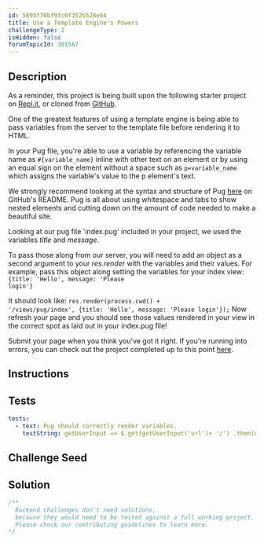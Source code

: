 ```yaml
---
id: 5895f70bf9fc0f352b528e64
title: Use a Template Engine's Powers
challengeType: 2
isHidden: false
forumTopicId: 301567
---
```


## Description
<section id='description'>

As a reminder, this project is being built upon the following starter project on <a href='https://repl.it/github/freeCodeCamp/boilerplate-advancednode'>Repl.it</a>, or cloned from <a href='https://github.com/freeCodeCamp/boilerplate-advancednode/'>GitHub</a>.

One of the greatest features of using a template engine is being able to pass variables from the server to the template file before rendering it to HTML.

In your Pug file, you're able to use a variable by referencing the variable name as <code>#{variable_name}</code> inline with other text on an element or by using an equal sign on the element without a space such as <code>p=variable_name</code> which assigns the variable's value to the p element's text.

We strongly recommend looking at the syntax and structure of Pug <a href='https://github.com/pugjs/pug'>here</a> on GitHub's README. Pug is all about using whitespace and tabs to show nested elements and cutting down on the amount of code needed to make a beautiful site.

Looking at our pug file 'index.pug' included in your project, we used the variables <em>title</em> and <em>message</em>.

To pass those along from our server, you will need to add an object as a second argument to your <em>res.render</em> with the variables and their values. For example, pass this object along setting the variables for your index view: <code>{title: 'Hello', message: 'Please login'}</code>

It should look like: <code>res.render(process.cwd() + '/views/pug/index', {title: 'Hello', message: 'Please login'});</code>
Now refresh your page and you should see those values rendered in your view in the correct spot as laid out in your index.pug file!

Submit your page when you think you've got it right. If you're running into errors, you can check out the project completed up to this point <a href='https://gist.github.com/camperbot/4af125119ed36e6e6a8bb920db0c0871'>here</a>.

</section>

## Instructions
<section id='instructions'>

</section>

## Tests
<section id='tests'>

```yml
tests:
  - text: Pug should correctly render variables.
    testString: getUserInput => $.get(getUserInput('url')+ '/') .then(data => { assert.match(data, /pug-variable("|')>Please login/gi, 'Your projects home page should now be rendered by pug with the projects .pug file unaltered'); }, xhr => { throw new Error(xhr.statusText); })

```

</section>

## Challenge Seed
<section id='challengeSeed'>

</section>

## Solution
<section id='solution'>

```js
/**
  Backend challenges don't need solutions, 
  because they would need to be tested against a full working project. 
  Please check our contributing guidelines to learn more.
*/
```

</section>
